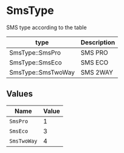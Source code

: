 # SmsType

SMS type according to the table
    
|type|Description|
|----|-----------|
|  SmsType::SmsPro |  SMS PRO  |
|  SmsType::SmsEco |  SMS ECO  |
|  SmsType::SmsTwoWay |  SMS 2WAY |


## Values

| Name        | Value       |
| ----------- | ----------- |
| `SmsPro`    | 1           |
| `SmsEco`    | 3           |
| `SmsTwoWay` | 4           |